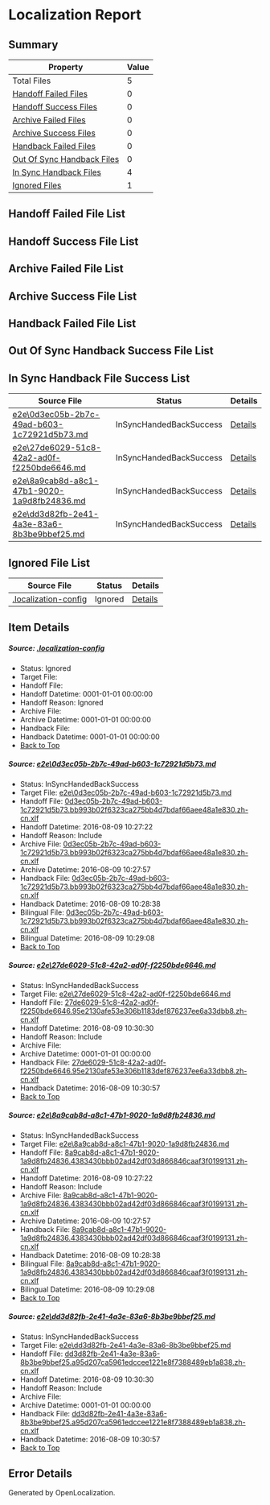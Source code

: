 # <a name='report-top'></a> Localization Report

## Summary
 Property | Value 
 -------- | ----- 
 Total Files | 5
[ Handoff Failed Files ](#handoff-failed-list)| 0
[ Handoff Success Files ](#handoff-success-list)| 0
[ Archive Failed Files ](#archive-failed-list)| 0
[ Archive Success Files ](#archive-success-list)| 0
[ Handback Failed Files ](#handback-failed-list)| 0
[ Out Of Sync Handback Files ](#outofsync-handback-success-list)| 0
[ In Sync Handback Files ](#insync-handback-success-list)| 4
[ Ignored Files ](#ignored-list)| 1

## <a name='handoff-failed-list'></a> Handoff Failed File List

## <a name='handoff-success-list'></a> Handoff Success File List

## <a name='archive-failed-list'></a> Archive Failed File List

## <a name='archive-success-list'></a> Archive Success File List

## <a name='handback-failed-list'></a> Handback Failed File List

## <a name='outofsync-handback-success-list'></a> Out Of Sync Handback Success File List

## <a name='insync-handback-success-list'></a> In Sync Handback File Success List
 Source File | Status | Details 
 ----------- | ------ | ------- 
 [e2e\0d3ec05b-2b7c-49ad-b603-1c72921d5b73.md](https://github.com/OpenLocalizationTestOrg/oltest/blob/4a99f26108226dacb8f2a00acad774c1f3d7151c/e2e/0d3ec05b-2b7c-49ad-b603-1c72921d5b73.md) | InSyncHandedBackSuccess | [Details](#de94e0d1093dd1b22dd3c0070ffff324efb2bf9a1)
 [e2e\27de6029-51c8-42a2-ad0f-f2250bde6646.md](https://github.com/OpenLocalizationTestOrg/oltest/blob/34d7800f5b8a93504e83e616279e8bc08e6484be/e2e/27de6029-51c8-42a2-ad0f-f2250bde6646.md) | InSyncHandedBackSuccess | [Details](#e65ec8ff6d641caa6614d5d1e2766d19ffa84e712)
 [e2e\8a9cab8d-a8c1-47b1-9020-1a9d8fb24836.md](https://github.com/OpenLocalizationTestOrg/oltest/blob/4a99f26108226dacb8f2a00acad774c1f3d7151c/e2e/8a9cab8d-a8c1-47b1-9020-1a9d8fb24836.md) | InSyncHandedBackSuccess | [Details](#699f43fb729db42e105baa82bedc8e60008128003)
 [e2e\dd3d82fb-2e41-4a3e-83a6-8b3be9bbef25.md](https://github.com/OpenLocalizationTestOrg/oltest/blob/34d7800f5b8a93504e83e616279e8bc08e6484be/e2e/dd3d82fb-2e41-4a3e-83a6-8b3be9bbef25.md) | InSyncHandedBackSuccess | [Details](#3be9ae436f740ea883a9ebec3cbd2758e73712904)

## <a name='ignored-list'></a> Ignored File List
 Source File | Status | Details 
 ----------- | ------ | ------- 
 [.localization-config](https://github.com/OpenLocalizationTestOrg/oltest/blob/34d7800f5b8a93504e83e616279e8bc08e6484be/.localization-config) | Ignored | [Details](#3d4f252ac210baf56311d7e97dcc2db10974dbd20)

## Item Details
##### <a name='3d4f252ac210baf56311d7e97dcc2db10974dbd20'></a> Source: [.localization-config](https://github.com/OpenLocalizationTestOrg/oltest/blob/34d7800f5b8a93504e83e616279e8bc08e6484be/.localization-config)
* Status: Ignored
* Target File: 
* Handoff File: 
* Handoff Datetime: 0001-01-01 00:00:00
* Handoff Reason: Ignored
* Archive File: 
* Archive Datetime: 0001-01-01 00:00:00
* Handback File: 
* Handback Datetime: 0001-01-01 00:00:00
* [Back to Top](#report-top)

##### <a name='de94e0d1093dd1b22dd3c0070ffff324efb2bf9a1'></a> Source: [e2e\0d3ec05b-2b7c-49ad-b603-1c72921d5b73.md](https://github.com/OpenLocalizationTestOrg/oltest/blob/4a99f26108226dacb8f2a00acad774c1f3d7151c/e2e/0d3ec05b-2b7c-49ad-b603-1c72921d5b73.md)
* Status: InSyncHandedBackSuccess
* Target File: [e2e\0d3ec05b-2b7c-49ad-b603-1c72921d5b73.md](https://github.com/OpenLocalizationTestOrg/ol-test-zhcn/blob/38b50bbb99bceabe6b9810289f25a22576c517d0/e2e/0d3ec05b-2b7c-49ad-b603-1c72921d5b73.md)
* Handoff File: [0d3ec05b-2b7c-49ad-b603-1c72921d5b73.bb993b02f6323ca275bb4d7bdaf66aee48a1e830.zh-cn.xlf](https://github.com/OpenLocalizationTestOrg/olhandoff-e2e/blob/03c57d0902d2f1a58b125f9a2eeebe8f791573c2/ol-handoff/OpenLocalizationTestOrg/ol-test-zhcn/ci/ht/0d3ec05b-2b7c-49ad-b603-1c72921d5b73.bb993b02f6323ca275bb4d7bdaf66aee48a1e830.zh-cn.xlf)
* Handoff Datetime: 2016-08-09 10:27:22
* Handoff Reason: Include
* Archive File: [0d3ec05b-2b7c-49ad-b603-1c72921d5b73.bb993b02f6323ca275bb4d7bdaf66aee48a1e830.zh-cn.xlf](https://github.com/OpenLocalizationTestOrg/olhandoff-e2e/blob/874f378ac65d43fda5bfb5ee08737a281955e24a/ol-archive/OpenLocalizationTestOrg/ol-test-zhcn/ci/ht/0d3ec05b-2b7c-49ad-b603-1c72921d5b73.bb993b02f6323ca275bb4d7bdaf66aee48a1e830.zh-cn.xlf)
* Archive Datetime: 2016-08-09 10:27:57
* Handback File: [0d3ec05b-2b7c-49ad-b603-1c72921d5b73.bb993b02f6323ca275bb4d7bdaf66aee48a1e830.zh-cn.xlf](https://github.com/OpenLocalizationTestOrg/olhandback-e2e/blob/af40d762102aed2f8cd3fb762025c51ec5308731/ol-handback/OpenLocalizationTestOrg/ol-test-zhcn/ci/ht/0d3ec05b-2b7c-49ad-b603-1c72921d5b73.bb993b02f6323ca275bb4d7bdaf66aee48a1e830.zh-cn.xlf)
* Handback Datetime: 2016-08-09 10:28:38
* Bilingual File: [0d3ec05b-2b7c-49ad-b603-1c72921d5b73.bb993b02f6323ca275bb4d7bdaf66aee48a1e830.zh-cn.xlf](https://github.com/OpenLocalizationTestOrg/olhandback-e2e/blob/af40d762102aed2f8cd3fb762025c51ec5308731/ol-handback/OpenLocalizationTestOrg/ol-test-zhcn/ci/ht/0d3ec05b-2b7c-49ad-b603-1c72921d5b73.bb993b02f6323ca275bb4d7bdaf66aee48a1e830.zh-cn.xlf)
* Bilingual Datetime: 2016-08-09 10:29:08
* [Back to Top](#report-top)

##### <a name='e65ec8ff6d641caa6614d5d1e2766d19ffa84e712'></a> Source: [e2e\27de6029-51c8-42a2-ad0f-f2250bde6646.md](https://github.com/OpenLocalizationTestOrg/oltest/blob/34d7800f5b8a93504e83e616279e8bc08e6484be/e2e/27de6029-51c8-42a2-ad0f-f2250bde6646.md)
* Status: InSyncHandedBackSuccess
* Target File: [e2e\27de6029-51c8-42a2-ad0f-f2250bde6646.md](https://github.com/OpenLocalizationTestOrg/ol-test-zhcn/blob/7150c0da618384c0585956260993e56a9abe039c/e2e/27de6029-51c8-42a2-ad0f-f2250bde6646.md)
* Handoff File: [27de6029-51c8-42a2-ad0f-f2250bde6646.95e2130afe53e306b1183def876237ee6a33dbb8.zh-cn.xlf](https://github.com/OpenLocalizationTestOrg/olhandoff-e2e/blob/ff9c71a75abbb1ee60ca9c1d87cae6a1d114e067/ol-handoff/OpenLocalizationTestOrg/ol-test-zhcn/ci/ht/27de6029-51c8-42a2-ad0f-f2250bde6646.95e2130afe53e306b1183def876237ee6a33dbb8.zh-cn.xlf)
* Handoff Datetime: 2016-08-09 10:30:30
* Handoff Reason: Include
* Archive File: 
* Archive Datetime: 0001-01-01 00:00:00
* Handback File: [27de6029-51c8-42a2-ad0f-f2250bde6646.95e2130afe53e306b1183def876237ee6a33dbb8.zh-cn.xlf](https://github.com/OpenLocalizationTestOrg/olhandback-e2e/blob/8a78246cd9d6f8436d9f4e941a3c283c1ef8fbd4/ol-handback/OpenLocalizationTestOrg/ol-test-zhcn/ci/ht/27de6029-51c8-42a2-ad0f-f2250bde6646.95e2130afe53e306b1183def876237ee6a33dbb8.zh-cn.xlf)
* Handback Datetime: 2016-08-09 10:30:57
* [Back to Top](#report-top)

##### <a name='699f43fb729db42e105baa82bedc8e60008128003'></a> Source: [e2e\8a9cab8d-a8c1-47b1-9020-1a9d8fb24836.md](https://github.com/OpenLocalizationTestOrg/oltest/blob/4a99f26108226dacb8f2a00acad774c1f3d7151c/e2e/8a9cab8d-a8c1-47b1-9020-1a9d8fb24836.md)
* Status: InSyncHandedBackSuccess
* Target File: [e2e\8a9cab8d-a8c1-47b1-9020-1a9d8fb24836.md](https://github.com/OpenLocalizationTestOrg/ol-test-zhcn/blob/38b50bbb99bceabe6b9810289f25a22576c517d0/e2e/8a9cab8d-a8c1-47b1-9020-1a9d8fb24836.md)
* Handoff File: [8a9cab8d-a8c1-47b1-9020-1a9d8fb24836.4383430bbb02ad42df03d866846caaf3f0199131.zh-cn.xlf](https://github.com/OpenLocalizationTestOrg/olhandoff-e2e/blob/03c57d0902d2f1a58b125f9a2eeebe8f791573c2/ol-handoff/OpenLocalizationTestOrg/ol-test-zhcn/ci/ht/8a9cab8d-a8c1-47b1-9020-1a9d8fb24836.4383430bbb02ad42df03d866846caaf3f0199131.zh-cn.xlf)
* Handoff Datetime: 2016-08-09 10:27:22
* Handoff Reason: Include
* Archive File: [8a9cab8d-a8c1-47b1-9020-1a9d8fb24836.4383430bbb02ad42df03d866846caaf3f0199131.zh-cn.xlf](https://github.com/OpenLocalizationTestOrg/olhandoff-e2e/blob/874f378ac65d43fda5bfb5ee08737a281955e24a/ol-archive/OpenLocalizationTestOrg/ol-test-zhcn/ci/ht/8a9cab8d-a8c1-47b1-9020-1a9d8fb24836.4383430bbb02ad42df03d866846caaf3f0199131.zh-cn.xlf)
* Archive Datetime: 2016-08-09 10:27:57
* Handback File: [8a9cab8d-a8c1-47b1-9020-1a9d8fb24836.4383430bbb02ad42df03d866846caaf3f0199131.zh-cn.xlf](https://github.com/OpenLocalizationTestOrg/olhandback-e2e/blob/af40d762102aed2f8cd3fb762025c51ec5308731/ol-handback/OpenLocalizationTestOrg/ol-test-zhcn/ci/ht/8a9cab8d-a8c1-47b1-9020-1a9d8fb24836.4383430bbb02ad42df03d866846caaf3f0199131.zh-cn.xlf)
* Handback Datetime: 2016-08-09 10:28:38
* Bilingual File: [8a9cab8d-a8c1-47b1-9020-1a9d8fb24836.4383430bbb02ad42df03d866846caaf3f0199131.zh-cn.xlf](https://github.com/OpenLocalizationTestOrg/olhandback-e2e/blob/af40d762102aed2f8cd3fb762025c51ec5308731/ol-handback/OpenLocalizationTestOrg/ol-test-zhcn/ci/ht/8a9cab8d-a8c1-47b1-9020-1a9d8fb24836.4383430bbb02ad42df03d866846caaf3f0199131.zh-cn.xlf)
* Bilingual Datetime: 2016-08-09 10:29:08
* [Back to Top](#report-top)

##### <a name='3be9ae436f740ea883a9ebec3cbd2758e73712904'></a> Source: [e2e\dd3d82fb-2e41-4a3e-83a6-8b3be9bbef25.md](https://github.com/OpenLocalizationTestOrg/oltest/blob/34d7800f5b8a93504e83e616279e8bc08e6484be/e2e/dd3d82fb-2e41-4a3e-83a6-8b3be9bbef25.md)
* Status: InSyncHandedBackSuccess
* Target File: [e2e\dd3d82fb-2e41-4a3e-83a6-8b3be9bbef25.md](https://github.com/OpenLocalizationTestOrg/ol-test-zhcn/blob/7150c0da618384c0585956260993e56a9abe039c/e2e/dd3d82fb-2e41-4a3e-83a6-8b3be9bbef25.md)
* Handoff File: [dd3d82fb-2e41-4a3e-83a6-8b3be9bbef25.a95d207ca5961edccee1221e8f7388489eb1a838.zh-cn.xlf](https://github.com/OpenLocalizationTestOrg/olhandoff-e2e/blob/ff9c71a75abbb1ee60ca9c1d87cae6a1d114e067/ol-handoff/OpenLocalizationTestOrg/ol-test-zhcn/ci/ht/dd3d82fb-2e41-4a3e-83a6-8b3be9bbef25.a95d207ca5961edccee1221e8f7388489eb1a838.zh-cn.xlf)
* Handoff Datetime: 2016-08-09 10:30:30
* Handoff Reason: Include
* Archive File: 
* Archive Datetime: 0001-01-01 00:00:00
* Handback File: [dd3d82fb-2e41-4a3e-83a6-8b3be9bbef25.a95d207ca5961edccee1221e8f7388489eb1a838.zh-cn.xlf](https://github.com/OpenLocalizationTestOrg/olhandback-e2e/blob/8a78246cd9d6f8436d9f4e941a3c283c1ef8fbd4/ol-handback/OpenLocalizationTestOrg/ol-test-zhcn/ci/ht/dd3d82fb-2e41-4a3e-83a6-8b3be9bbef25.a95d207ca5961edccee1221e8f7388489eb1a838.zh-cn.xlf)
* Handback Datetime: 2016-08-09 10:30:57
* [Back to Top](#report-top)


## Error Details

Generated by OpenLocalization.
